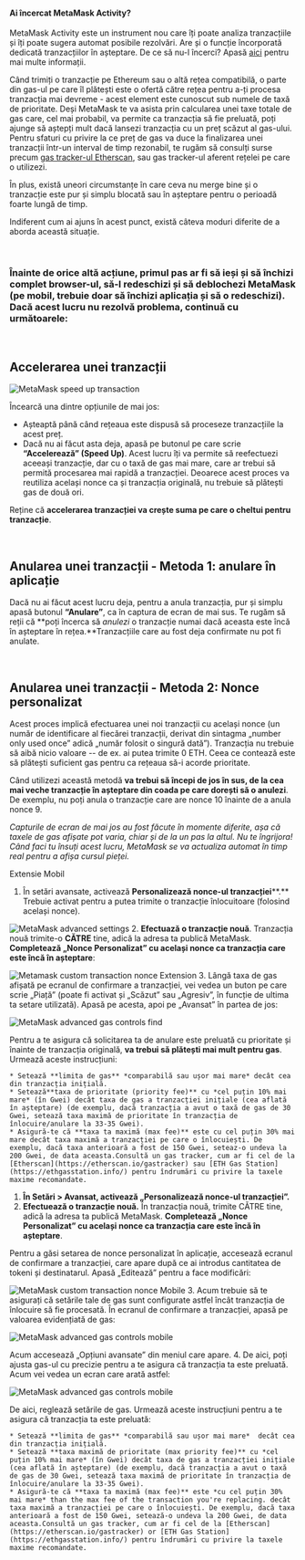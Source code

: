 
#### Ai încercat MetaMask Activity?


MetaMask Activity este un instrument nou care îți poate analiza tranzacțiile și îți poate sugera automat posibile rezolvări. Are și o funcție încorporată dedicată tranzacțiilor în așteptare. De ce să nu-l încerci? Apasă [aici](https://support.metamask.io/hc/en-us/articles/13460965279003) pentru mai multe informații.



Când trimiți o tranzacție pe Ethereum sau o altă rețea compatibilă, o parte din gas-ul pe care îl plătești este o ofertă către rețea pentru a-ți procesa tranzacția mai devreme - acest element este cunoscut sub numele de taxă de prioritate. Deși MetaMask te va asista prin calcularea unei taxe totale de gas care, cel mai probabil, va permite ca tranzacția să fie preluată, poți ajunge să aștepți mult dacă lansezi tranzacția cu un preț scăzut al gas-ului. Pentru sfaturi cu privire la ce preț de gas va duce la finalizarea unei tranzacții într-un interval de timp rezonabil, te rugăm să consulți surse precum [gas tracker-ul Etherscan](https://etherscan.io/gastracker), sau gas tracker-ul aferent rețelei pe care o utilizezi.


În plus, există uneori circumstanțe în care ceva nu merge bine și o tranzacție este pur și simplu blocată sau în așteptare pentru o perioadă foarte lungă de timp.


Indiferent cum ai ajuns în acest punct, există câteva moduri diferite de a aborda această situație.


 


### Înainte de orice altă acțiune, primul pas ar fi să ieși și să închizi complet browser-ul, să-l redeschizi și să deblochezi MetaMask (pe mobil, trebuie doar să închizi aplicația și să o redeschizi). Dacă acest lucru nu rezolvă problema, continuă cu următoarele:


 


**Accelerarea unei tranzacții**
-------------------------------


![MetaMask speed up transaction](https://support.metamask.io/hc/article_attachments/12927043481371)


Încearcă una dintre opțiunile de mai jos:


* Așteaptă până când rețeaua este dispusă să proceseze tranzacțiile la acest preț.
* Dacă nu ai făcut asta deja, apasă pe butonul pe care scrie **“Accelerează” (Speed Up)**. Acest lucru îți va permite să reefectuezi aceeași tranzacție, dar cu o taxă de gas mai mare, care ar trebui să permită procesarea mai rapidă a tranzacției. Deoarece acest proces va reutiliza același nonce ca și tranzacția originală, nu trebuie să plătești gas de două ori.


Reține că **accelerarea tranzacției va crește suma pe care o cheltui pentru tranzacție**.


 


**Anularea unei tranzacții - Metoda 1: anulare în aplicație**
-------------------------------------------------------------


Dacă nu ai făcut acest lucru deja, pentru a anula tranzacția, pur și simplu apasă butonul **“Anulare”**, ca în captura de ecran de mai sus. Te rugăm să reții că **poți încerca să *anulezi* o tranzacție numai dacă aceasta este încă în așteptare în rețea.**Tranzacțiile care au fost deja confirmate nu pot fi anulate.


 


**Anularea unei tranzacții - Metoda 2: Nonce personalizat**
-----------------------------------------------------------


Acest proces implică efectuarea unei noi tranzacții cu același nonce (un număr de identificare al fiecărei tranzacții, derivat din sintagma „number only used once” adică „număr folosit o singură dată”). Tranzacția nu trebuie să aibă nicio valoare -- de ex. ai putea trimite 0 ETH. Ceea ce contează este să plătești suficient gas pentru ca rețeaua să-i acorde prioritate. 


Când utilizezi această metodă **va trebui să începi de jos în sus, de la cea mai veche tranzacție în așteptare din coada pe care dorești să o anulezi**. De exemplu, nu poți anula o tranzacție care are nonce 10 înainte de a anula nonce 9. 


 *Capturile de ecran de mai jos au fost făcute în momente diferite, așa că taxele de gas afișate pot varia, chiar și de la un pas la altul. Nu te îngrijora! Când faci tu însuți acest lucru, MetaMask se va actualiza automat în timp real pentru a afișa cursul pieței.*




Extensie Mobil


1. În setări avansate, activează **Personalizează nonce-ul tranzacției****.** Trebuie activat pentru a putea trimite o tranzacție înlocuitoare (folosind același nonce).   


![MetaMask advanced settings](https://support.metamask.io/hc/article_attachments/14929539257883)
2. **Efectuază o tranzacție nouă**. Tranzacția nouă trimite-o **CĂTRE** tine, adică la adresa ta publică MetaMask. **Completează „Nonce Personalizat” cu același nonce ca tranzacția care este încă în așteptare**:


![Metamask custom transaction nonce Extension](https://support.metamask.io/hc/article_attachments/14731609986843)
3. Lângă taxa de gas afișată pe ecranul de confirmare a tranzacției, vei vedea un buton pe care scrie „Piață” (poate fi activat și „Scăzut” sau „Agresiv”, în funcție de ultima ta setare utilizată). Apasă pe acesta, apoi pe „Avansat” în partea de jos: 


![MetaMask advanced gas controls find](https://support.metamask.io/hc/article_attachments/14731706474011)


Pentru a te asigura că solicitarea ta de anulare este preluată cu prioritate și înainte de tranzacția originală, **va trebui să plătești mai mult pentru gas**. Urmează aceste instrucțiuni:


	* Setează **limita de gas** *comparabilă sau ușor mai mare* decât cea din tranzacția inițială.
	* Setează**taxa de prioritate (priority fee)** cu *cel puțin 10% mai mare* (în Gwei) decât taxa de gas a tranzacției inițiale (cea aflată în așteptare) (de exemplu, dacă tranzacția a avut o taxă de gas de 30 Gwei, setează taxa maximă de prioritate în tranzacția de înlocuire/anulare la 33-35 Gwei).
	* Asigură-te că **taxa ta maximă (max fee)** este cu cel puțin 30% mai mare decât taxa maximă a tranzacției pe care o înlocuiești. De exemplu, dacă taxa anterioară a fost de 150 Gwei, seteaz-o undeva la 200 Gwei, de data aceasta.Consultă un gas tracker, cum ar fi cel de la [Etherscan](https://etherscan.io/gastracker) sau [ETH Gas Station](https://ethgasstation.info/) pentru îndrumări cu privire la taxele maxime recomandate.




1. **În Setări > Avansat, activează „Personalizează nonce-ul tranzacției”.**
2. **Efectuează o tranzacție nouă.** În tranzacția nouă, trimite CĂTRE tine, adică la adresa ta publică MetaMask. **Completează „Nonce Personalizat” cu același nonce ca tranzacția care este încă în așteptare**.


Pentru a găsi setarea de nonce personalizat în aplicație, accesează ecranul de confirmare a tranzacției, care apare după ce ai introdus cantitatea de tokeni și destinatarul. Apasă „Editează” pentru a face modificări:


![MetaMask custom transaction nonce Mobile](https://support.metamask.io/hc/article_attachments/12927068442907)
3. Acum trebuie să te asigurați că setările tale de gas sunt configurate astfel încât tranzacția de înlocuire să fie procesată. În ecranul de confirmare a tranzacției, apasă pe valoarea evidențiată de gas:


![MetaMask advanced gas controls mobile](https://support.metamask.io/hc/article_attachments/12927041593755)


Acum accesează „Opțiuni avansate” din meniul care apare.
4. De aici, poți ajusta gas-ul cu precizie pentru a te asigura că tranzacția ta este preluată. Acum vei vedea un ecran care arată astfel:


![MetaMask advanced gas controls mobile](https://support.metamask.io/hc/article_attachments/12927063201691)


De aici, reglează setările de gas. Urmează aceste instrucțiuni pentru a te asigura că tranzacția ta este preluată:


	* Setează **limita de gas** *comparabilă sau ușor mai mare*  decât cea din tranzacția inițială.
	* Setează **taxa maximă de prioritate (max priority fee)** cu *cel puțin 10% mai mare* (în Gwei) decât taxa de gas a tranzacției inițiale (cea aflată în așteptare) (de exemplu, dacă tranzacția a avut o taxă de gas de 30 Gwei, setează taxa maximă de prioritate în tranzacția de înlocuire/anulare la 33-35 Gwei).
	* Asigură-te că **taxa ta maximă (max fee)** este *cu cel puțin 30% mai mare* than the max fee of the transaction you're replacing. decât taxa maximă a tranzacției pe care o înlocuiești. De exemplu, dacă taxa anterioară a fost de 150 Gwei, setează-o undeva la 200 Gwei, de data aceasta.Consultă un gas tracker, cum ar fi cel de la [Etherscan](https://etherscan.io/gastracker) or [ETH Gas Station](https://ethgasstation.info/) pentru îndrumări cu privire la taxele maxime recomandate.



